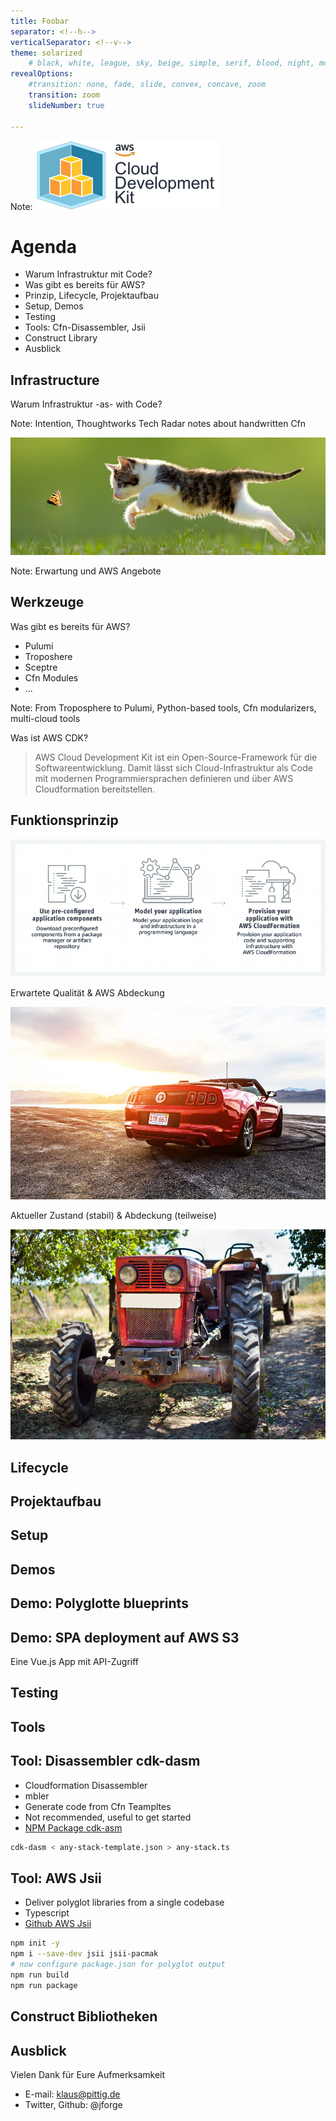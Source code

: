```yaml
---
title: Foobar
separator: <!--h-->
verticalSeparator: <!--v-->
theme: solarized
    # black, white, league, sky, beige, simple, serif, blood, night, moon, solarized
revealOptions:
    #transition: none, fade, slide, convex, concave, zoom
    transition: zoom
    slideNumber: true

---
```

<!-- .slide: data-background="images/aws-cdk-ga.jpg" -->

Note: ![cdk-logo](images/aws-cdk-logo.png)

<!--h-->

# Agenda

* Warum Infrastruktur mit Code?
* Was gibt es bereits für AWS?
* Prinzip, Lifecycle, Projektaufbau
* Setup, Demos
* Testing
* Tools: Cfn-Disassembler, Jsii
* Construct Library
* Ausblick

<!--h-->

## Infrastructure

Warum Infrastruktur -as- with Code?

Note: Intention, Thoughtworks Tech Radar notes about handwritten Cfn

<!--h-->

![cat](images/cat.jpg)

Note: Erwartung und AWS Angebote

<!--v-->

## Werkzeuge

Was gibt es bereits für AWS?

* Pulumi
* Troposhere
* Sceptre
* Cfn Modules
* ...

Note: From Troposphere to Pulumi, Python-based tools, Cfn modularizers, multi-cloud tools

<!--h-->

Was ist AWS CDK?

> AWS Cloud Development Kit ist ein Open-Source-Framework für die Softwareentwicklung.
> Damit lässt sich Cloud-Infrastruktur als Code mit modernen Programmiersprachen definieren und über AWS Cloudformation bereitstellen.
>

<!--h-->

## Funktionsprinzip

![principle](images/cdk-functional-principle.png)

<!--v-->

Erwartete Qualität & AWS Abdeckung

![expected_state](images/shutterstock_383893378.jpg)

<!--v-->

Aktueller Zustand (stabil) & Abdeckung (teilweise)

![current_state](images/shutterstock_112600436.jpg)

<!--h-->

## Lifecycle

<!--h-->

## Projektaufbau

<!--h-->

## Setup

<!--h-->

## Demos

<!--v-->

## Demo: Polyglotte blueprints

<!--h-->

## Demo: SPA deployment auf AWS S3

Eine Vue.js App mit API-Zugriff

<!--h-->

## Testing

<!--h-->

## Tools

<!--v-->

## Tool: Disassembler cdk-dasm

* Cloudformation Disassembler
* mbler
* Generate code from Cfn Teampltes
* Not recommended, useful to get started
* [NPM Package cdk-asm](https://npmjs.com/package/cdk-dasm)
  
```bash
cdk-dasm < any-stack-template.json > any-stack.ts
```

<!--v-->

## Tool: AWS Jsii

* Deliver polyglot libraries from a single codebase
* Typescript
* [Github AWS Jsii](https://github.com/aws/jsii)

```bash
npm init -y
npm i --save-dev jsii jsii-pacmak
# now configure package.json for polyglot output
npm run build
npm run package
```

<!--h-->

## Construct Bibliotheken

<!--h-->

## Ausblick

<!--h-->

Vielen Dank für Eure Aufmerksamkeit

* E-mail: klaus@pittig.de
* Twitter, Github: @jforge
